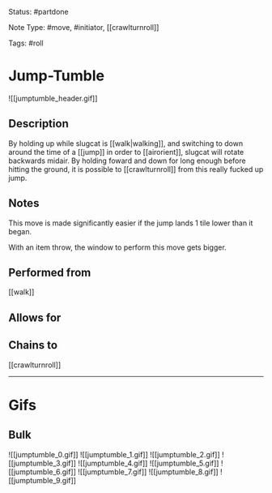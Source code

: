 Status: #partdone

Note Type: #move, #initiator, [[crawlturnroll]]

Tags: #roll 

# Jump-Tumble
![[jumptumble_header.gif]]
## Description
By holding up while slugcat is [[walk|walking]], and switching to down around the time of a [[jump]] in order to [[airorient]], slugcat will rotate backwards midair. By holding foward and down for long enough before hitting the ground, it is possible to [[crawlturnroll]] from this really fucked up jump.

## Notes
This move is made significantly easier if the jump lands 1 tile lower than it began.

With an item throw, the window to perform this move gets bigger.

## Performed from
[[walk]]

## Allows for


## Chains to
[[crawlturnroll]]

___
# Gifs
## Bulk
![[jumptumble_0.gif]]
![[jumptumble_1.gif]]
![[jumptumble_2.gif]]
![[jumptumble_3.gif]]
![[jumptumble_4.gif]]
![[jumptumble_5.gif]]
![[jumptumble_6.gif]]
![[jumptumble_7.gif]]
![[jumptumble_8.gif]]
![[jumptumble_9.gif]]